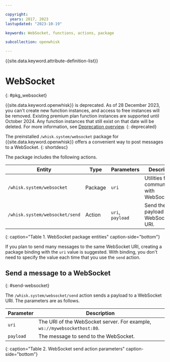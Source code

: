 ```yaml
---

copyright:
  years: 2017, 2023
lastupdated: "2023-10-19"

keywords: WebSocket, functions, actions, package

subcollection: openwhisk

---
```


{{site.data.keyword.attribute-definition-list}}


# WebSocket
{: #pkg_websocket}

{{site.data.keyword.openwhisk}} is deprecated. As of 28 December 2023, you can't create new function instances, and access to free instances will be removed. Existing premium plan function instances are supported until October 2024. Any function instances that still exist on that date will be deleted. For more information, see [Deprecation overview](/docs/openwhisk?topic=openwhisk-dep-overview).
{: deprecated}

The preinstalled `/whisk.system/websocket` package for {{site.data.keyword.openwhisk}} offers a convenient way to post messages to a WebSocket.
{: shortdesc}

The package includes the following actions.

| Entity | Type | Parameters | Description |
| --- | --- | --- | --- |
| `/whisk.system/websocket` | Package | `uri` | Utilities for communicating with WebSockets |
| `/whisk.system/websocket/send` | Action | `uri`, `payload` | Send the payload to the WebSocket URI. |
{: caption="Table 1. WebSocket package entities" caption-side="bottom"}

If you plan to send many messages to the same WebSocket URI, creating a package binding with the `uri` value is suggested. With binding, you don't need to specify the value each time that you use the `send` action.

## Send a message to a WebSocket
{: #send-websocket}

The `/whisk.system/websocket/send` action sends a payload to a WebSocket URI. The parameters are as follows.

| Parameter | Description |
| --- | --- |
| `uri` | The URI of the WebSocket server. For example, `ws://mywebsockethost:80`. |
| `payload` | The message to send to the WebSocket. |
{: caption="Table 2. WebSocket send action parameters" caption-side="bottom"}

